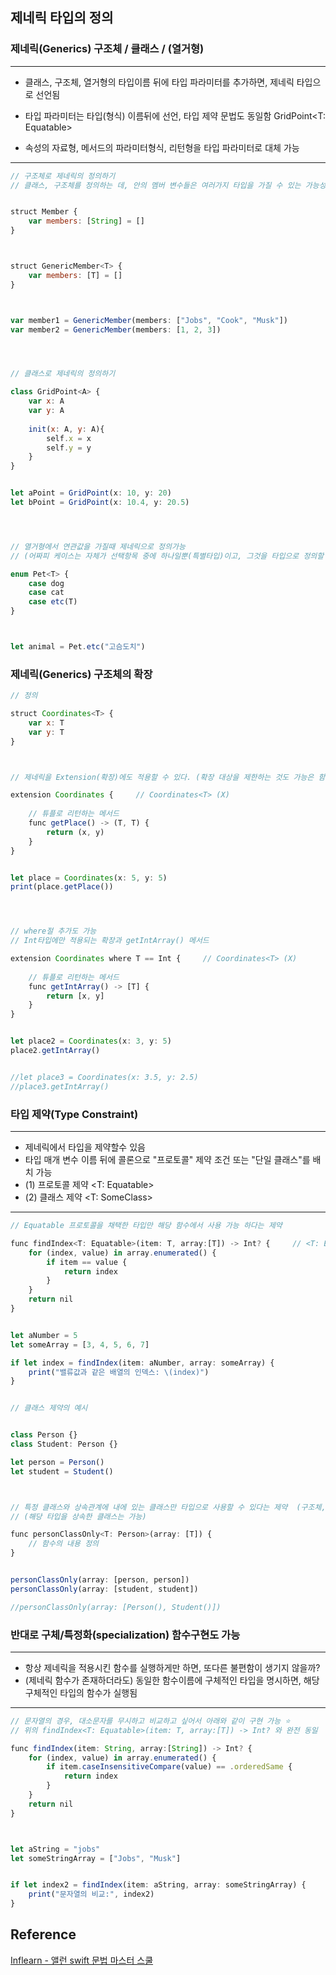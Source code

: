 ## 제네릭 타입의 정의
### 제네릭(Generics) 구조체 / 클래스 / (열거형)
---
 - 클래스, 구조체, 열거형의 타입이름 뒤에 타입 파라미터<T>를 추가하면, 제네릭 타입으로 선언됨
 - 타입 파라미터는 타입(형식) 이름뒤에 선언, 타입 제약 문법도 동일함  GridPoint<T: Equatable>

 - 속성의 자료형, 메서드의 파라미터형식, 리턴형을 타입 파라미터로 대체 가능
  
---
```javascript
// 구조체로 제네릭의 정의하기
// 클래스, 구조체를 정의하는 데, 안의 멤버 변수들은 여러가지 타입을 가질 수 있는 가능성이 있을 것 같다면?


struct Member {
    var members: [String] = []
}



struct GenericMember<T> {
    var members: [T] = []
}



var member1 = GenericMember(members: ["Jobs", "Cook", "Musk"])
var member2 = GenericMember(members: [1, 2, 3])




// 클래스로 제네릭의 정의하기

class GridPoint<A> {
    var x: A
    var y: A
    
    init(x: A, y: A){
        self.x = x
        self.y = y
    }
}


let aPoint = GridPoint(x: 10, y: 20)
let bPoint = GridPoint(x: 10.4, y: 20.5)




// 열거형에서 연관값을 가질때 제네릭으로 정의가능
// (어짜피 케이스는 자체가 선택항목 중에 하나일뿐(특별타입)이고, 그것을 타입으로 정의할 일은 없음)

enum Pet<T> {
    case dog
    case cat
    case etc(T)
}



let animal = Pet.etc("고슴도치")
```
### 제네릭(Generics) 구조체의 확장
```javascript
// 정의

struct Coordinates<T> {
    var x: T
    var y: T
}



// 제네릭을 Extension(확장)에도 적용할 수 있다. (확장 대상을 제한하는 것도 가능은 함)

extension Coordinates {     // Coordinates<T> (X)
    
    // 튜플로 리턴하는 메서드
    func getPlace() -> (T, T) {
        return (x, y)
    }
}


let place = Coordinates(x: 5, y: 5)
print(place.getPlace())




// where절 추가도 가능
// Int타입에만 적용되는 확장과 getIntArray() 메서드

extension Coordinates where T == Int {     // Coordinates<T> (X)
    
    // 튜플로 리턴하는 메서드
    func getIntArray() -> [T] {
        return [x, y]
    }
}


let place2 = Coordinates(x: 3, y: 5)
place2.getIntArray()


//let place3 = Coordinates(x: 3.5, y: 2.5)
//place3.getIntArray()
```
### 타입 제약(Type Constraint)
---
 - 제네릭에서 타입을 제약할수 있음
 - 타입 매개 변수 이름 뒤에 콜론으로 "프로토콜" 제약 조건 또는 "단일 클래스"를 배치 가능
 - (1) 프로토콜 제약 <T: Equatable>
 - (2) 클래스 제약 <T: SomeClass>
  
---
```javascript
// Equatable 프로토콜을 채택한 타입만 해당 함수에서 사용 가능 하다는 제약

func findIndex<T: Equatable>(item: T, array:[T]) -> Int? {     // <T: Equatable>
    for (index, value) in array.enumerated() {
        if item == value {
            return index
        }
    }
    return nil
}


let aNumber = 5
let someArray = [3, 4, 5, 6, 7]

if let index = findIndex(item: aNumber, array: someArray) {
    print("밸류값과 같은 배열의 인덱스: \(index)")
}


// 클래스 제약의 예시


class Person {}
class Student: Person {}

let person = Person()
let student = Student()



// 특정 클래스와 상속관계에 내에 있는 클래스만 타입으로 사용할 수 있다는 제약  (구조체, 열거형은 사용 못함)
// (해당 타입을 상속한 클래스는 가능)

func personClassOnly<T: Person>(array: [T]) {
    // 함수의 내용 정의
}


personClassOnly(array: [person, person])
personClassOnly(array: [student, student])

//personClassOnly(array: [Person(), Student()])
```
### 반대로 구체/특정화(specialization) 함수구현도 가능
---
 - 항상 제네릭을 적용시킨 함수를 실행하게만 하면, 또다른 불편함이 생기지 않을까?
 - (제네릭 함수가 존재하더라도) 동일한 함수이름에 구체적인 타입을 명시하면, 해당 구체적인 타입의 함수가 실행됨
  
---
```javascript
// 문자열의 경우, 대소문자를 무시하고 비교하고 싶어서 아래와 같이 구현 가능 ⭐️
// 위의 findIndex<T: Equatable>(item: T, array:[T]) -> Int? 와 완전 동일

func findIndex(item: String, array:[String]) -> Int? {
    for (index, value) in array.enumerated() {
        if item.caseInsensitiveCompare(value) == .orderedSame {
            return index
        }
    }
    return nil
}



let aString = "jobs"
let someStringArray = ["Jobs", "Musk"]


if let index2 = findIndex(item: aString, array: someStringArray) {
    print("문자열의 비교:", index2)
}
```
  ## Reference
[Inflearn - 앨런 swift 문법 마스터 스쿨](https://www.inflearn.com/course/%EC%8A%A4%EC%9C%84%ED%94%84%ED%8A%B8-%EB%AC%B8%EB%B2%95-%EB%A7%88%EC%8A%A4%ED%84%B0-%EC%8A%A4%EC%BF%A8/dashboard)
